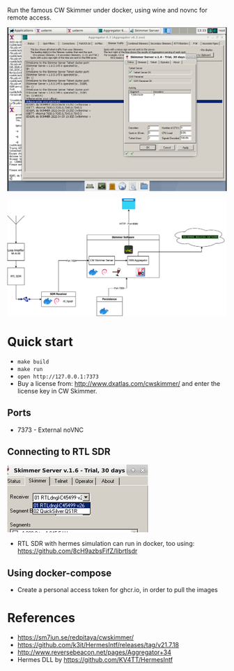 Run the famous CW Skimmer under docker, using wine and novnc for remote access.

![CW Skimmer](doc/example_working.png)

![Overview](doc/cwskimmer.drawio.png)

# Quick start
+ `make build`
+ `make run`
+ `open http://127.0.0.1:7373`
+ Buy a license from: http://www.dxatlas.com/cwskimmer/ and enter the license key in CW Skimmer.


## Ports
+ 7373 - External noVNC


## Connecting to RTL SDR
![Connected to RTL SDR](doc/connected.png)

+ RTL SDR with hermes simulation can run in docker, too using: https://github.com/8cH9azbsFifZ/librtlsdr

## Using docker-compose
+ Create a personal access token for ghcr.io, in order to pull the images

# References
+ https://sm7iun.se/redpitaya/cwskimmer/
+ https://github.com/k3it/HermesIntf/releases/tag/v21.7.18
+ http://www.reversebeacon.net/pages/Aggregator+34
+ Hermes DLL by https://github.com/KV4TT/HermesIntf